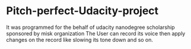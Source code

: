 # Pitch-perfect-Udacity-project
It was programmed for the behalf of udacity nanodegree scholarship sponsored by misk organization The User can record its voice then apply changes on the record like slowing its tone down and so on.
